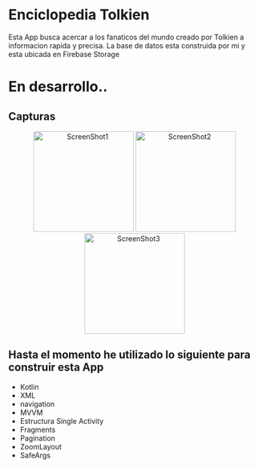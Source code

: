 # Enciclopedia Tolkien

Esta App busca acercar a los fanaticos del mundo creado por Tolkien a informacion rapida y precisa.
La base de datos esta construida por mi y esta ubicada en Firebase Storage


# En desarrollo..


## Capturas

<p align="center">
  <img src="https://firebasestorage.googleapis.com/v0/b/lotrwiki-2dd76.appspot.com/o/screen_shot%2Fscreen_shot_1.jpg?alt=media&token=8773141d-27d2-4ac9-9f2d-419fa5ebe99c" alt="ScreenShot1" width="200"/>
  
  <img src="https://firebasestorage.googleapis.com/v0/b/lotrwiki-2dd76.appspot.com/o/screen_shot%2Fscreen_shot_2.jpg?alt=media&token=62817645-68ad-4eb8-837f-e8a46e64957f" alt="ScreenShot2" width="200"/>
  
  <img src="https://firebasestorage.googleapis.com/v0/b/lotrwiki-2dd76.appspot.com/o/screen_shot%2Fscreen_shot_3.jpg?alt=media&token=44cac4d5-00b9-4a51-beb2-fdbb37c294d1" alt="ScreenShot3" width="200"/>
</p>


## Hasta el momento he utilizado lo siguiente para construir esta App
<ul>
  <li>Kotlin</li>
  <li>XML</li>
  <li>navigation</li>
  <li>MVVM</li>
  <li>Estructura Single Activity</li>
  <li>Fragments</li>
  <li>Pagination</li>
  <li>ZoomLayout</li>
  <li>SafeArgs</li> 
</ul>



